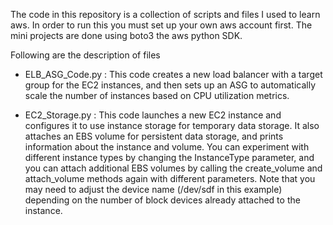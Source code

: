 The code in this repository is a collection of scripts and files I used to learn aws.
In order to run this you must set up your own aws account first.
The mini projects are done using boto3 the aws python SDK.

Following are the description of files
- ELB_ASG_Code.py : This code creates a new load balancer with a target group for the EC2 instances, and then sets up an ASG to automatically scale the number of instances based on CPU utilization metrics.

- EC2_Storage.py : This code launches a new EC2 instance and configures it to use instance storage for temporary data storage. It also attaches an EBS volume for persistent data storage, and prints information about the instance and volume. You can experiment with different instance types by changing the InstanceType parameter, and you can attach additional EBS volumes by calling the create_volume and attach_volume methods again with different parameters. Note that you may need to adjust the device name (/dev/sdf in this example) depending on the number of block devices already attached to the instance.
